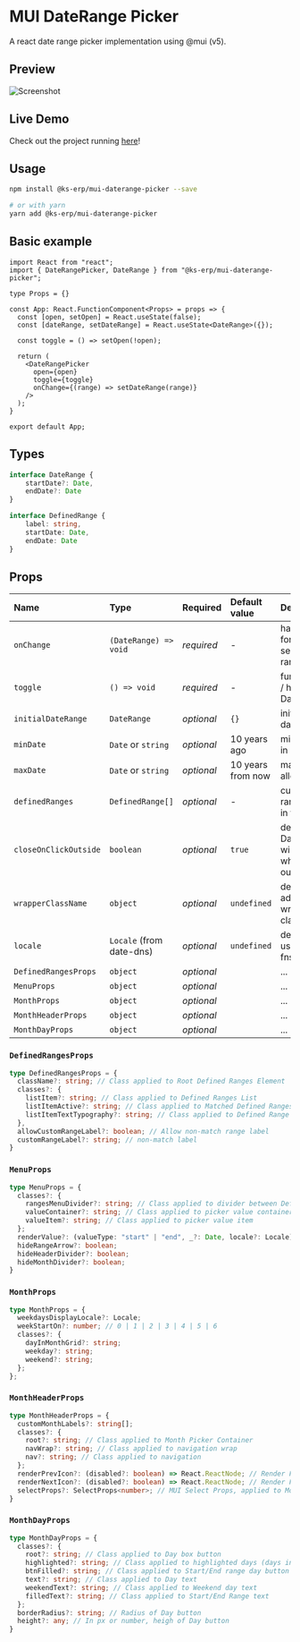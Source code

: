 # MUI DateRange Picker

A react date range picker implementation using @mui (v5).

## Preview

![Screenshot](/screenshot.png?raw=true "Screenshot")

## Live Demo

Check out the project running [here](https://codesandbox.io/s/mui-daterange-picker-playground-for-pb-r9rmn?file=/src/App.js)!

## Usage

```bash
npm install @ks-erp/mui-daterange-picker --save

# or with yarn
yarn add @ks-erp/mui-daterange-picker
```

## Basic example
```tsx
import React from "react";
import { DateRangePicker, DateRange } from "@ks-erp/mui-daterange-picker";

type Props = {}

const App: React.FunctionComponent<Props> = props => {
  const [open, setOpen] = React.useState(false);
  const [dateRange, setDateRange] = React.useState<DateRange>({});

  const toggle = () => setOpen(!open);

  return (
    <DateRangePicker
      open={open}
      toggle={toggle}
      onChange={(range) => setDateRange(range)}
    />
  );
}

export default App;
```

## Types
```ts
interface DateRange {
    startDate?: Date,
    endDate?: Date
}

interface DefinedRange {
    label: string,
    startDate: Date,
    endDate: Date
}
```

## Props

Name | Type                      | Required | Default value | Description
:--- |:--------------------------| :--- | :--- | :---
`onChange` | `(DateRange) => void`     | _required_ | - | handler function for providing selected date range
`toggle` | `() => void`              | _required_ | - | function to show / hide the DateRangePicker
`initialDateRange` | `DateRange`               | _optional_ | `{}` | initially selected date range
`minDate` | `Date` or `string`        | _optional_ | 10 years ago | min date allowed in range
`maxDate` | `Date` or `string`        | _optional_ | 10 years from now | max date allowed in range
`definedRanges` | `DefinedRange[]`          | _optional_ | - | custom defined ranges to show in the list
`closeOnClickOutside` | `boolean`                 | _optional_ | `true` | defines if DateRangePicker will be closed when clicking outside of it
`wrapperClassName` | `object`                  | _optional_ | `undefined` | defines additional wrapper style classes
`locale` | `Locale`  (from date-dns) | _optional_ | `undefined` | defines locale to use (from date-fns package)
`DefinedRangesProps`|`object`| _optional_ | | ...
`MenuProps`|`object`| _optional_ | | ...
`MonthProps` | `object` | _optional_ | | ...
`MonthHeaderProps`|`object`| _optional_ | | ...
`MonthDayProps`|`object`| _optional_ | | ...

### `DefinedRangesProps`

```ts
type DefinedRangesProps = {
  className?: string; // Class applied to Root Defined Ranges Element
  classes?: {
    listItem?: string; // Class applied to Defined Ranges List
    listItemActive?: string; // Class applied to Matched Defined Ranges
    listItemTextTypography?: string; // Class applied to Defined Range Label
  },
  allowCustomRangeLabel?: boolean; // Allow non-match range label
  customRangeLabel?: string; // non-match label
}
```

### `MenuProps`

```ts
type MenuProps = {
  classes?: {
    rangesMenuDivider?: string; // Class applied to divider between Defined Ranges and Picker
    valueContainer?: string; // Class applied to picker value container
    valueItem?: string; // Class applied to picker value item
  };
  renderValue?: (valueType: "start" | "end", _?: Date, locale?: Locale) => React.ReactNode; // Function to render value
  hideRangeArrow?: boolean;
  hideHeaderDivider?: boolean;
  hideMonthDivider?: boolean;
}
```

### `MonthProps`

```ts
type MonthProps = {
  weekdaysDisplayLocale?: Locale;
  weekStartOn?: number; // 0 | 1 | 2 | 3 | 4 | 5 | 6
  classes?: {
    dayInMonthGrid?: string;
    weekday?: string;
    weekend?: string;
  };
};
```

### `MonthHeaderProps`

```ts
type MonthHeaderProps = {
  customMonthLabels?: string[];
  classes?: {
    root?: string; // Class applied to Month Picker Container
    navWrap?: string; // Class applied to navigation wrap
    nav?: string; // Class applied to navigation
  };
  renderPrevIcon?: (disabled?: boolean) => React.ReactNode; // Render Function applied to Previous Month Navigation Icon
  renderNextIcon?: (disabled?: boolean) => React.ReactNode; // Render Function applied to Next Month Navigation Icon
  selectProps?: SelectProps<number>; // MUI Select Props, applied to Month/Year Select Element
}
```

### `MonthDayProps`

```ts
type MonthDayProps = {
  classes?: {
    root?: string; // Class applied to Day box button
    highlighted?: string; // Class applied to highlighted days (days in range)
    btnFilled?: string; // Class applied to Start/End range day button
    text?: string; // Class applied to Day text
    weekendText?: string; // Class applied to Weekend day text
    filledText?: string; // Class applied to Start/End Range text
  };
  borderRadius?: string; // Radius of Day button
  height?: any; // In px or number, heigh of Day button
}
```
